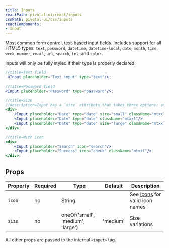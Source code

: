 ```yaml
---
title: Inputs
reactPath: pivotal-ui/react/inputs
cssPath: pivotal-ui/css/inputs
reactComponents:
- Input
---
```


Most common form control, text-based input fields. Includes support for all HTML5 types: `text`, `password`, `datetime`, `datetime-local`, `date`, `month`, `time`, `week`, `number`, `email`, `url`, `search`, `tel`, and `color`.

Inputs will only be fully styled if their type is properly declared.

```jsx
//title=Text field
 <Input placeholder="Text input" type="text"/>;
```

```jsx
//title=Password field
<Input placeholder="Password" type="password"/>;
```

```jsx
//title=Size
//description=Input has a `size` attribute that takes three options: small, medium (default), and large.
<div>
    <Input placeholder="Date" type="date" size="small" className="mtxxl"/>
    <Input placeholder="Date" type="date" className="mtxxl"/>
    <Input placeholder="Date" type="date" size="large" className="mtxxl"/>
</div>;
```

```jsx
//title=With icon
<div>
    <Input placeholder="Search" icon="search"/>
    <Input placeholder="Success" icon="check" className="mtxxl"/>
</div>;
```

## Props

Property | Required | Type                              | Default  | Description
---------|----------|-----------------------------------|----------|------------
`icon`   | no       | String                            |          | See [Icons](/icons) for valid icon names
`size`   | no       | oneOf('small', 'medium', 'large') | 'medium' | Size variations
All other props are passed to the internal `<input>` tag.
